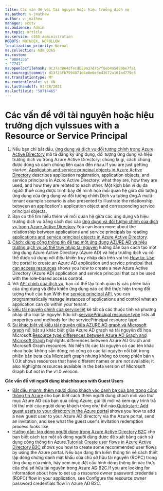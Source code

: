 ```yaml
---
title: Các vấn đề với tài nguyên hoặc hiệu trưởng dịch vụ
ms.author: v-jmathew
author: v-jmathew
manager: scotv
ms.audience: Admin
ms.topic: article
ms.service: o365-administration
ROBOTS: NOINDEX, NOFOLLOW
localization_priority: Normal
ms.collection: Adm_O365
ms.custom:
- "9004336"
- "7741"
ms.openlocfilehash: 9c37ad8e4dfecdb59a37d767f8eb4a5d99be7fa1
ms.sourcegitcommit: d13f23fb7994871d4e0e6e3e43672a101bd779e8
ms.translationtype: MT
ms.contentlocale: vi-VN
ms.lasthandoff: 01/28/2021
ms.locfileid: "50714465"
---
```

# <a name="issues-with-a-resource-or-service-principal"></a><span data-ttu-id="9c0e7-102">Các vấn đề với tài nguyên hoặc hiệu trưởng dịch vụ</span><span class="sxs-lookup"><span data-stu-id="9c0e7-102">Issues with a Resource or Service Principal</span></span>

1. <span data-ttu-id="9c0e7-103">Nếu bạn chỉ bắt đầu, [ứng dụng và dịch vụ đối tượng chính trong Azure Active Directory](https://docs.microsoft.com/azure/active-directory/develop/app-objects-and-service-principals) mô tả đăng ký ứng dụng, đối tượng ứng dụng và hiệu trưởng dịch vụ trong Azure Active Directory: chúng là gì, cách chúng được dùng và cách chúng liên quan đến nhau.</span><span class="sxs-lookup"><span data-stu-id="9c0e7-103">If you are just getting started, [Application and service principal objects in Azure Active Directory](https://docs.microsoft.com/azure/active-directory/develop/app-objects-and-service-principals) describes application registration, application objects, and service principals in Azure Active Directory: what they are, how they are used, and how they are related to each other.</span></span> <span data-ttu-id="9c0e7-104">Một kịch bản ví dụ đa người thuê cũng được trình bày để minh họa mối quan hệ giữa đối tượng ứng dụng của ứng dụng và đối tượng chính Dịch vụ tương ứng.</span><span class="sxs-lookup"><span data-stu-id="9c0e7-104">A multi-tenant example scenario is also presented to illustrate the relationship between an application's application object and corresponding service principal objects.</span></span>
2. <span data-ttu-id="9c0e7-105">Bạn có thể tìm hiểu thêm về mối quan hệ giữa các ứng dụng và hiệu trưởng dịch vụ bằng cách đọc các [ứng dụng và đối tượng chính của dịch vụ trong Azure Active Directory](https://docs.microsoft.com/azure/active-directory/develop/app-objects-and-service-principals).</span><span class="sxs-lookup"><span data-stu-id="9c0e7-105">You can learn more about the relationship between applications and service principals by reading [applications and service principal objects in Azure Active Directory](https://docs.microsoft.com/azure/active-directory/develop/app-objects-and-service-principals).</span></span>
3. <span data-ttu-id="9c0e7-106">[Cách: dùng cổng thông tin để tạo một ứng dụng AZURE AD và hiệu trưởng dịch vụ có thể truy nhập tài nguyên](https://docs.microsoft.com/azure/active-directory/develop/howto-create-service-principal-portal) hướng dẫn bạn cách tạo một ứng dụng Azure Active Directory (Azure AD) và hiệu trưởng dịch vụ có thể được sử dụng với điều khiển truy nhập dựa trên vai trò.</span><span class="sxs-lookup"><span data-stu-id="9c0e7-106">[How to: Use the portal to create an Azure AD application and service principal that can access resources](https://docs.microsoft.com/azure/active-directory/develop/howto-create-service-principal-portal) shows you how to create a new Azure Active Directory (Azure AD) application and service principal that can be used with the role-based access control.</span></span>
4. <span data-ttu-id="9c0e7-107">Với [API chính của dịch vụ](https://docs.microsoft.com/graph/api/resources/serviceprincipal), bạn có thể lập trình quản lý các phiên bản của ứng dụng và điều khiển ứng dụng nào có thể thực hiện trong đối tượng thuê của bạn.</span><span class="sxs-lookup"><span data-stu-id="9c0e7-107">With the [service principal API](https://docs.microsoft.com/graph/api/resources/serviceprincipal), you can programmatically manage instances of applications and control what an application can do within your tenant.</span></span>
5. <span data-ttu-id="9c0e7-108">[kiểu tài nguyên chính của serviceliệt](https://docs.microsoft.com/graph/api/resources/serviceprincipal) kê tất cả các thuộc tính và phương pháp cho loại tài nguyên hữu ích.</span><span class="sxs-lookup"><span data-stu-id="9c0e7-108">[servicePrincipal resource type](https://docs.microsoft.com/graph/api/resources/serviceprincipal) lists all properties and methods for the servicePrincipal resource type.</span></span>
6. <span data-ttu-id="9c0e7-109">[Sự khác biệt về kiểu tài nguyên giữa AZURE AD graph và Microsoft graph](https://docs.microsoft.com/graph/migrate-azure-ad-graph-resource-differences) nổi bật sự khác biệt giữa Azure AD graph và tài nguyên đồ họa Microsoft.</span><span class="sxs-lookup"><span data-stu-id="9c0e7-109">[Resource type differences between Azure AD Graph and Microsoft Graph](https://docs.microsoft.com/graph/migrate-azure-ad-graph-resource-differences) highlights differences between Azure AD Graph and Microsoft Graph resources.</span></span> <span data-ttu-id="9c0e7-110">Nó hiển thị các tài nguyên có các tên khác nhau hoặc không sẵn dùng; nó cũng có các tài nguyên nổi bật trong phiên bản beta của Microsoft graph nhưng không có trong phiên bản v 1.0.</span><span class="sxs-lookup"><span data-stu-id="9c0e7-110">It shows resources that have different names or are not available; it also highlights resources available in the beta version of Microsoft Graph but not in the v1.0 version.</span></span>

<span data-ttu-id="9c0e7-111">**Các vấn đề với người dùng khách**</span><span class="sxs-lookup"><span data-stu-id="9c0e7-111">**Issues with Guest Users**</span></span>

- <span data-ttu-id="9c0e7-112">[Bắt đầu nhanh: thêm người dùng khách vào danh bạ của bạn trong cổng thông tin Azure](https://docs.microsoft.com/azure/active-directory/external-identities/b2b-quickstart-add-guest-users-portal#prerequisites) cho bạn biết cách thêm người dùng khách mới vào thư mục Azure AD của bạn qua cổng Azure, gửi lời mời và xem quy trình trả lời thư mời của người dùng khách trông như thế nào.</span><span class="sxs-lookup"><span data-stu-id="9c0e7-112">[Quickstart: Add guest users to your directory in the Azure portal](https://docs.microsoft.com/azure/active-directory/external-identities/b2b-quickstart-add-guest-users-portal#prerequisites) shows you how to add a new guest user to your Azure AD directory via the Azure portal, send an invitation, and see what the guest user's invitation redemption process looks like.</span></span>
- <span data-ttu-id="9c0e7-113">[Hướng dẫn: tạo dòng người dùng trong Azure Active Directory B2C](https://docs.microsoft.com/azure/active-directory-b2c/tutorial-create-user-flows) cho bạn biết cách tạo một số dòng người dùng được đề xuất bằng cách sử dụng cổng thông tin Azure.</span><span class="sxs-lookup"><span data-stu-id="9c0e7-113">[Tutorial: Create user flows in Azure Active Directory B2C](https://docs.microsoft.com/azure/active-directory-b2c/tutorial-create-user-flows) shows you how to create some recommended user flows by using the Azure portal.</span></span> <span data-ttu-id="9c0e7-114">Nếu bạn đang tìm kiếm thông tin về cách thiết lập dòng chứng danh mật khẩu của chủ sở hữu tài nguyên (ROPC) trong ứng dụng của mình, hãy xem mục đặt cấu hình dòng thông tin xác thực của chủ sở hữu tài nguyên trong Azure AD B2C.</span><span class="sxs-lookup"><span data-stu-id="9c0e7-114">If you are looking for information about how to set up a resource owner password credentials (ROPC) flow in your application, see Configure the resource owner password credentials flow in Azure AD B2C.</span></span>
